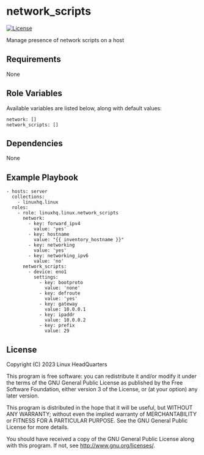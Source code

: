 # network\_scripts

[![License](https://img.shields.io/badge/license-GPLv3-lightgreen)](https://www.gnu.org/licenses/gpl-3.0.en.html#license-text)

Manage presence of network scripts on a host

## Requirements

None

## Role Variables

Available variables are listed below, along with default values:

    network: []
    network_scripts: []

## Dependencies

None

## Example Playbook

    - hosts: server
      collections:
        - linuxhq.linux
      roles:
        - role: linuxhq.linux.network_scripts
          network:
            - key: forward_ipv4
              value: 'yes'
            - key: hostname
              value: "{{ inventory_hostname }}"
            - key: networking
              value: 'yes'
            - key: networking_ipv6
              value: 'no'
          network_scripts:
            - device: eno1
              settings:
                - key: bootproto
                  value: 'none'
                - key: defroute
                  value: 'yes'
                - key: gateway
                  value: 10.0.0.1
                - key: ipaddr
                  value: 10.0.0.2
                - key: prefix
                  value: 29

## License

Copyright (C) 2023 Linux HeadQuarters

This program is free software: you can redistribute it and/or modify
it under the terms of the GNU General Public License as published by
the Free Software Foundation, either version 3 of the License, or
(at your option) any later version.

This program is distributed in the hope that it will be useful,
but WITHOUT ANY WARRANTY; without even the implied warranty of
MERCHANTABILITY or FITNESS FOR A PARTICULAR PURPOSE. See the
GNU General Public License for more details.

You should have received a copy of the GNU General Public License
along with this program. If not, see <http://www.gnu.org/licenses/>.
